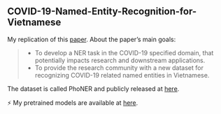 ## COVID-19-Named-Entity-Recognition-for-Vietnamese

My replication of this [paper](https://arxiv.org/abs/2104.03879). About the paper’s main goals:
> - To develop a NER task in the COVID-19 specified domain, that potentially impacts research and downstream applications.
> - To provide the research community with a new dataset for recognizing COVID-19 related named entities in Vietnamese.

The dataset is called PhoNER and publicly released at [here](https://github.com/VinAIResearch/PhoNER_COVID19).

⚡ My pretrained models are available at [here](https://drive.google.com/drive/folders/1oN2Mr44jwjNKxqUE2t2UgTlXWfXf6ojy?usp=sharing).